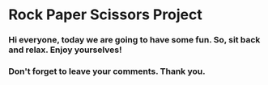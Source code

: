 # Rock Paper Scissors Project

### Hi everyone, today we are going to have some fun. So, sit back and relax. Enjoy yourselves!
### Don't forget to leave your comments. Thank you.
